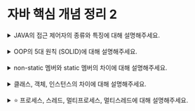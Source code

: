 # 자바 핵심 개념 정리 2
<details>
<summary>JAVA의 접근 제어자의 종류와 특징에 대해 설명해주세요.</summary>
<div markdown="1">
 private -> default -> protected -> public 순으로 많은 접근을 허용함.

1) private  
   접근제어자가 private으로 설정되었다면 private 이 붙은 변수, 메서드는 해당 클래스에서만 접근이 가능.
2) default  
   접근 제어자를 별도로 설정하지 않는다면 접근 제어자가 없는 변수, 메서드는 default 접근 제어자가 되어 해당 패키지 내에서만 접근이 가능
3) protected  
   접근제어자가 protected로 설정되었다면 protected가 붙은 변수, 메서드는 동일 패키지의 클래스 또는 해당 클래스를 상속받은 다른 패키지의 클래스에서만 접근이 가능
4) public  
   접근제어자가 public으로 설정되었다면 public 접근제어자가 붙은 변수, 메서드는 어떤 클래스에서라도 접근이 가능
</div>
</details>
<br>

<details>
<summary>OOP의 5대 원칙 (SOLID)에 대해 설명해주세요.</summary>
<div markdown="1">

1) 단일 책임 원칙(Single Responsibility Principle)  
   모든 클래스는 각각 하나의 책임만 가져야 한다. 클래스는 그 책임을 완전히 캡슐화해야 함을 말한다.   

2) 개방 폐쇄 원칙(Open Closed Principle)  
   확장에는 열려있고 수정에는 닫혀있어야 한다는 원칙. 기존의 코드를 변경하지 않으면서, 기능을 추가할 수 있도록 설계가 되어 있어야 한다는 원칙이다. 
3) 리스코프 치환 원칙(Liskov Substitution Principle)  
   자식 클래스는 언제나 자신의 부모 클래스를 대체할 수 있다는 원칙. 부모 클래스가 들어갈 자리에 자식 클래스를 넣어도 계획대로 잘 동작해야 한다. 
4) 인터페이스 분리 원칙(Interface Segregation Principle)  
   한 클래스는 자신이 사용하지 않는 인터페이스는 구현하지 않아야 한다. 
5) 의존 역전 원칙(Dependency Inversion Principle)  
   의존 관계를 맺을 때 변화하기 쉬운 것 또는 자주 변화하는 것보다는 변화하기 어려운 것, 거의 변화가 없는 것에 의존하라는 원칙.
   구체적인 클래스보다 인터페이스나 추상 클래스와 관계를 맺으라는 원칙.
  
   
</div>
</details>
<br>

<details>
<summary>non-static 멤버와 static 멤버의 차이에 대해 설명해주세요.</summary>
<div markdown="1">
static 멤버는 클래스 멤버이고, non-static 멤버는 object 멤버이다. 

<b>static</b>: static은 JVM Runtime Data Area의 Method Area에 위치하며 Class Variable로 분류됩니다. class파일이 JVM에 의해 ClassLoader에 들어오면 Loading 이후에 Linking 과정 중 Prepare에서 static 변수에 메모리를 할당하고 초기값을 가집니다. Linking 이후 Initialization에서, 모든 static 변수들은 자신이 가지고 있는 해당 값이 할당됩니다.  

<b>non-static</b>:  non-static의 특징은 Method Area에 할당되지 않으며, 메모리에 있지 않기 때문에 객체를 만들어서 접근해야 합니다. 객체를 만드는 순간 해당 인스턴스가 Heap 영역 메모리에 생성됩니다. 따라서 객체가 생성될 때부터 사용이 가능하며, 객체 사용이 끝나면 GC에 의해서 소멸되므로 메모리 관리가 편합니다  

static 메서드를 만든경우, 지역변수를 가지거나 같은 static 변수(클래스 변수)를 사용할 수 있지만,
인스턴스 변수를 사용할 수 없습니다. 왜냐하면 static 은 메모리에 할당이 되어 있으나 인스턴스 변수는 메모리에 할당되어 있는지 확인할 수 없기 때문입니다.

[출처 https://escapefromcoding.tistory.com/136](https://escapefromcoding.tistory.com/136)
<br><br><br><br>


<table>
<th>Points</th>
<th>Static 함수</th>
<th>Non-static 함수</th>
<tr>
<td>정의</td>
<td>static 함수는 하나의 클래스에 속하는 메소드이다. 하지만 그 함수의 인스턴스에 속하지 않고 클래스의 인스턴스나 객체 없이 호출될 수 있다.</td>
<td>자바의 모든 함수는 static 키워드가 없다면 디폴트로 non-static이다. 
모든 static 메소드는 클래스의 객체를 사용하지 않고 
다른 static 메소드와 변수에 접근할 수 있다.</td>
</tr>
<tr>
<td>멤버와 함수 접근</td>
<td>static 함수는 다른 클래스의 자기 클래스의 static data 멤버와 static 함수에만 접근할 수 있고, non-static 함수와 변수에는 접근할 수 없다. </td>
<td>non-static 함수는 다른 클래스나 자기 클래스의 static 함수, 변수와 non-static 함수, 변수에 접근할 수 있다.</td>
</tr>
<tr>
<td>Binding Process</td>
<td>static 함수는 compile-time 또는 early binding을 사용한다. </td>
<td>non-static 함수는 runtime 또는 dynamic binding을 사용한다.</td>
</tr>
<tr>
<td>오버라이딩</td>
<td>static method는 early binding되기 때문에 override할 수 없다.</td>
<td>run-time binding이기 때문에 override할 수 있다. </td>
</tr>
<tr>
<td>메모리 할당</td>
<td>static 함수는 그 함수를 위한 static keyword가 ram에 
고정되어 메모리 할당이 한 번만 일어나기 때문에 실행 시간에 
비교적 적은 메모리를 사용한다.
<td>함수가 호출될 때마다 메모리가 할당되기 때문에 실행 시에 비교적 많은 메모리를 사용한다. </td>
</tr>
</table>
</div>
</details>
<br>

<details>
<summary>클래스, 객체, 인스턴스의 차이에 대해 설명해주세요.</summary>
<div markdown="1">
<b>클래스</b>: 객체를 만들어 내기 위한 설계도 혹은 틀, 연관되어 있는 변수와 메서드의 집합  

<b>객체</b>: 소프트웨어 세계에 구현할 대상, 클래스에 선언된 모양 그대로 생성된 실체, '클래스의 인스턴스'  
객체는 모든 인스턴스를 포함하는 포괄적인 의미를 갖는다. 

<b>인스턴스</b>: 설계도를 바탕으로 소프트웨어 세계에 구현된 구체적인 실체  
추상적인 개념(또는 명세)과 구체적인 객체 사이의 관계 에 초점을 맞출 경우에 사용한다.
- 객체는 클래스의 인스턴스이다.
- 객체 간의 링크는 클래스 간의 연관 관계의 인스턴스이다.
- 실행 프로세스는 프로그램의 인스턴스이다. 
인스턴스는 어떤 원본(추상적인 개념)으로부터 ‘생성된 복제본’을 의미한다.

oop의 관점에서 클래스의 타입으로 선언되었을 때 '객체', 객체가 매모리에 할당되어 실체 사용될 때 '인스턴스'라고 부른다.  

[출처 https://gmlwjd9405.github.io/2018/09/17/class-object-instance.html](https://gmlwjd9405.github.io/2018/09/17/class-object-instance.html)

</div>
</details>
<br>

<details>
<summary>⭐️ 프로세스, 스레드, 멀티프로세스, 멀티스레드에 대해 설명해주세요.</summary>
<div markdown="1">
<b>프로세스</b>는 운영체제로부터 <b>자원을 할당받는 작업의 단위</b> 

<b>스레드</b>는 프로세스가 할당받은 자원으르 이용하는 <b>실행의 단위</b>

<h4>멀티 스레드 vs 멀티 프로세스</h4>
멀티 스레드는 멀티 프로세스보다 적은 메모리 공간을 차지하고 Context Switching이 빠른 장점이 있지만, 동기화 문제와 하나의 스레드 장애로 전체 스레드가 종료 될 위험을 갖고 있다.
멀티 프로세스는 하나의 프로세스가 죽더라도 다른 프로세스에 영향을 주지 않아 안정성이 높지만, 멀티 스레드보다 많은 메모리공간과 CPU 시간을 차지하는 단점이 있다.  

멀티 프로세스로 실행되는 작업을 멀티 스레드로 실행할 경우, 프로세스를 생성하여 자원을 할당하는 시스템 콜이 줄어들어 자원을 효율적으로 관리할 수 있다.  

또한, 프로세스 간의 통신보다 스레드 간의 통신 비용이 적으므로 작업들 간 통신의 부담이 줄어든다.  

스레드를 활용하면 자원의 효율성이 증가하기도 하지만, 스레드 간의 자원 공유는 전역 변수를 이용하므로 동기화 문제가 발생 할 수 있으므로 프로그래머의 주의가 필요하다.  

[출처 https://wooody92.github.io/os/멀티-프로세스와-멀티-스레드/](https://wooody92.github.io/os/%EB%A9%80%ED%8B%B0-%ED%94%84%EB%A1%9C%EC%84%B8%EC%8A%A4%EC%99%80-%EB%A9%80%ED%8B%B0-%EC%8A%A4%EB%A0%88%EB%93%9C/)
</div>
</details>
<br>
